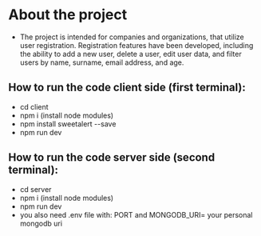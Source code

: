 # About the project

- The project is intended for companies and organizations, that utilize user registration. Registration features have been developed, including the ability to add a new user, delete a user, edit user data, and filter users by name, surname, email address, and age.

## How to run the code client side (first terminal):
  - cd client
  - npm i (install node modules)
  - npm install sweetalert --save
  - npm run dev

## How to run the code server side (second terminal):
  - cd server
  - npm i (install node modules)
  - npm run dev
  - you also need .env file with: PORT and MONGODB_URI= your personal mongodb uri
